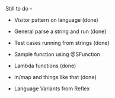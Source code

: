 Still to do - 

* Visitor pattern on language (done)
* General parse a string and run (done)
* Test cases running from strings (done)
* Sample function using @SFunction

* Lambda functions (done)
* in/map and things like that (done)

* Language Variants from Reflex



